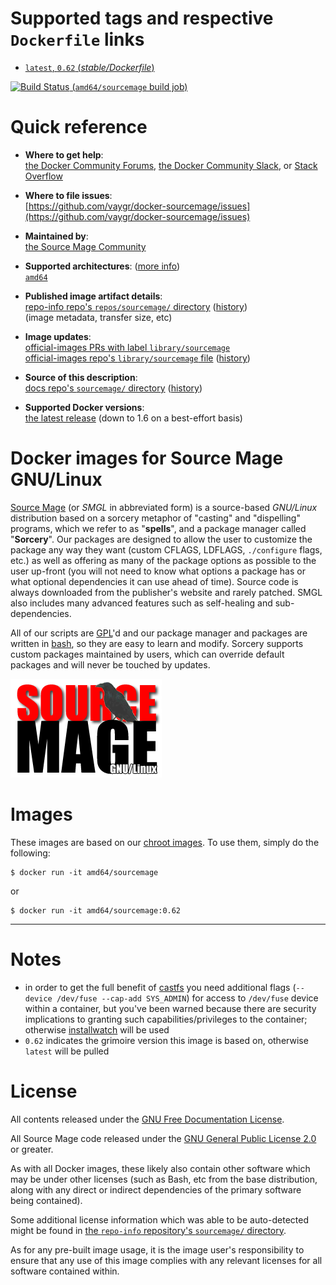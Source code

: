 <!--

********************************************************************************

WARNING:

    DO NOT EDIT "sourcemage/README.md"

    IT IS AUTO-GENERATED

    (from the other files in "sourcemage/" combined with a set of templates)

********************************************************************************

-->

# Supported tags and respective `Dockerfile` links

-	[`latest`, `0.62` (*stable/Dockerfile*)](https://github.com/vaygr/docker-sourcemage/blob/a03bbe3ae7bbb839c3c69afd4504ca336f7b9cb9/stable/Dockerfile)

[![Build Status](https://doi-janky.infosiftr.net/job/multiarch/job/amd64/job/sourcemage/badge/icon) (`amd64/sourcemage` build job)](https://doi-janky.infosiftr.net/job/multiarch/job/amd64/job/sourcemage/)

# Quick reference

-	**Where to get help**:  
	[the Docker Community Forums](https://forums.docker.com/), [the Docker Community Slack](https://blog.docker.com/2016/11/introducing-docker-community-directory-docker-community-slack/), or [Stack Overflow](https://stackoverflow.com/search?tab=newest&q=docker)

-	**Where to file issues**:  
	[https://github.com/vaygr/docker-sourcemage/issues](https://github.com/vaygr/docker-sourcemage/issues)

-	**Maintained by**:  
	[the Source Mage Community](https://github.com/vaygr/docker-sourcemage)

-	**Supported architectures**: ([more info](https://github.com/docker-library/official-images#architectures-other-than-amd64))  
	[`amd64`](https://hub.docker.com/r/amd64/sourcemage/)

-	**Published image artifact details**:  
	[repo-info repo's `repos/sourcemage/` directory](https://github.com/docker-library/repo-info/blob/master/repos/sourcemage) ([history](https://github.com/docker-library/repo-info/commits/master/repos/sourcemage))  
	(image metadata, transfer size, etc)

-	**Image updates**:  
	[official-images PRs with label `library/sourcemage`](https://github.com/docker-library/official-images/pulls?q=label%3Alibrary%2Fsourcemage)  
	[official-images repo's `library/sourcemage` file](https://github.com/docker-library/official-images/blob/master/library/sourcemage) ([history](https://github.com/docker-library/official-images/commits/master/library/sourcemage))

-	**Source of this description**:  
	[docs repo's `sourcemage/` directory](https://github.com/docker-library/docs/tree/master/sourcemage) ([history](https://github.com/docker-library/docs/commits/master/sourcemage))

-	**Supported Docker versions**:  
	[the latest release](https://github.com/docker/docker-ce/releases/latest) (down to 1.6 on a best-effort basis)

# Docker images for Source Mage GNU/Linux

[Source Mage](https://sourcemage.org/) (or *SMGL* in abbreviated form) is a source-based *GNU/Linux* distribution based on a sorcery metaphor of "casting" and "dispelling" programs, which we refer to as "**spells**", and a package manager called "**Sorcery**". Our packages are designed to allow the user to customize the package any way they want (custom CFLAGS, LDFLAGS, `./configure` flags, etc.) as well as offering as many of the package options as possible to the user up-front (you will not need to know what options a package has or what optional dependencies it can use ahead of time). Source code is always downloaded from the publisher's website and rarely patched. SMGL also includes many advanced features such as self-healing and sub-dependencies.

All of our scripts are [GPL](https://www.gnu.org/licenses/gpl.html)'d and our package manager and packages are written in [bash](https://www.gnu.org/software/bash/), so they are easy to learn and modify. Sorcery supports custom packages maintained by users, which can override default packages and will never be touched by updates.

![logo](https://raw.githubusercontent.com/docker-library/docs/e8be1b5dd0b212fda27669b12bedad702c184423/sourcemage/logo.png)

# Images

These images are based on our [chroot images](https://sourcemage.org/Install/Chroot). To use them, simply do the following:

```shell
$ docker run -it amd64/sourcemage
```

or

```shell
$ docker run -it amd64/sourcemage:0.62
```

---

# Notes

-	in order to get the full benefit of [castfs](https://sourcemage.org/castfs) you need additional flags (`--device /dev/fuse --cap-add SYS_ADMIN`) for access to `/dev/fuse` device within a container, but you've been warned because there are security implications to granting such capabilities/privileges to the container; otherwise [installwatch](https://sourcemage.org/installwatch) will be used
-	`0.62` indicates the grimoire version this image is based on, otherwise `latest` will be pulled

# License

All contents released under the [GNU Free Documentation License](https://www.gnu.org/licenses/fdl.html).

All Source Mage code released under the [GNU General Public License 2.0](https://www.gnu.org/licenses/gpl.html) or greater.

As with all Docker images, these likely also contain other software which may be under other licenses (such as Bash, etc from the base distribution, along with any direct or indirect dependencies of the primary software being contained).

Some additional license information which was able to be auto-detected might be found in [the `repo-info` repository's `sourcemage/` directory](https://github.com/docker-library/repo-info/tree/master/repos/sourcemage).

As for any pre-built image usage, it is the image user's responsibility to ensure that any use of this image complies with any relevant licenses for all software contained within.
